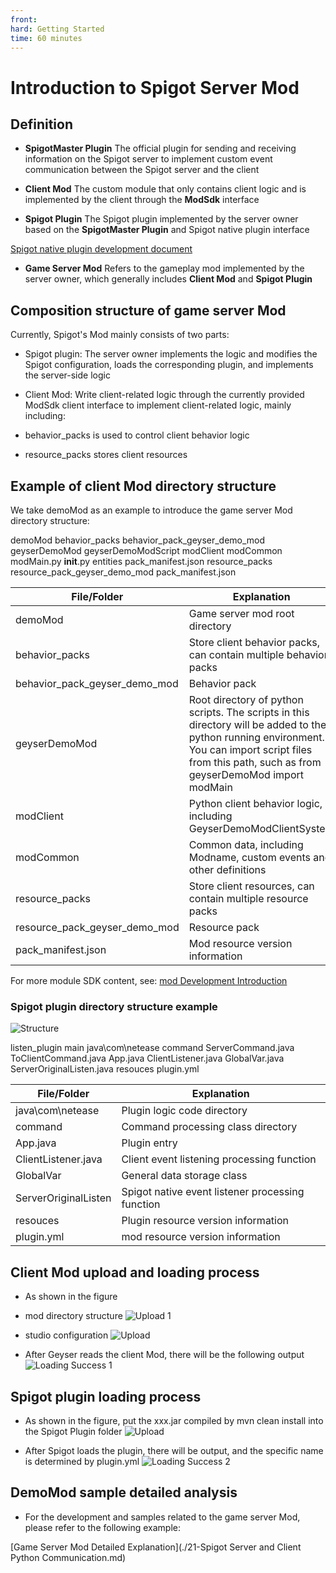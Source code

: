 ```yaml
---
front: 
hard: Getting Started
time: 60 minutes
---
```


# Introduction to Spigot Server Mod

## Definition

- **SpigotMaster Plugin**
The official plugin for sending and receiving information on the Spigot server to implement custom event communication between the Spigot server and the client

- **Client Mod**
The custom module that only contains client logic and is implemented by the client through the **ModSdk** interface

- **Spigot Plugin**
The Spigot plugin implemented by the server owner based on the **SpigotMaster Plugin** and Spigot native plugin interface

[Spigot native plugin development document](https://www.spigotmc.org/wiki/spigot-plugin-development/)

- **Game Server Mod**
Refers to the gameplay mod implemented by the server owner, which generally includes **Client Mod** and **Spigot Plugin**

## Composition structure of game server Mod
Currently, Spigot's Mod mainly consists of two parts:

- Spigot plugin: The server owner implements the logic and modifies the Spigot configuration, loads the corresponding plugin, and implements the server-side logic

- Client Mod: Write client-related logic through the currently provided ModSdk client interface to implement client-related logic, mainly including:
- behavior_packs is used to control client behavior logic
- resource_packs stores client resources

## Example of client Mod directory structure

We take demoMod as an example to introduce the game server Mod directory structure:

demoMod
behavior_packs
behavior_pack_geyser_demo_mod
geyserDemoMod
geyserDemoModScript
modClient
modCommon
modMain.py
__init__.py
entities
pack_manifest.json
resource_packs
resource_pack_geyser_demo_mod
pack_manifest.json


| File/Folder | Explanation |
| ------------------------- | ------------------------------------------------------------ |
| demoMod | Game server mod root directory |
| behavior_packs | Store client behavior packs, can contain multiple behavior packs |
| behavior_pack_geyser_demo_mod | Behavior pack |
| geyserDemoMod | Root directory of python scripts. The scripts in this directory will be added to the python running environment. You can import script files from this path, such as from geyserDemoMod import modMain |
| modClient | Python client behavior logic, including GeyserDemoModClientSystem |
| modCommon | Common data, including Modname, custom events and other definitions |
| resource_packs | Store client resources, can contain multiple resource packs |
| resource_pack_geyser_demo_mod | Resource pack |
| pack_manifest.json | Mod resource version information |

For more module SDK content, see:
<a href="../../20-Gameplay Development/13-Module SDK Programming/2-Python Script Development/0-Script Development Introduction.html#What is modmain-py" target="_blank">mod Development Introduction</a>

### Spigot plugin directory structure example

![Structure](./res/spigotPlugin/plugin1.png)

listen_plugin
main
java\com\netease
command
ServerCommand.java
ToClientCommand.java
App.java
ClientListener.java
GlobalVar.java
ServerOriginalListen.java
resouces
plugin.yml

| File/Folder | Explanation |
| ------------------------- | ------------------------------------------------------------ |
| java\com\netease | Plugin logic code directory |
| command | Command processing class directory |
| App.java | Plugin entry |
| ClientListener.java | Client event listening processing function |
| GlobalVar | General data storage class |
| ServerOriginalListen | Spigot native event listener processing function |
| resouces | Plugin resource version information |
| plugin.yml | mod resource version information |

## Client Mod upload and loading process
- As shown in the figure
- mod directory structure
![Upload 1](./res/spigotPlugin/plugin16.png)

- studio configuration
![Upload](./res/spigotPlugin/plugin10.png)

- After Geyser reads the client Mod, there will be the following output
![Loading Success 1](./res/spigotPlugin/plugin13.png)

## Spigot plugin loading process
- As shown in the figure, put the xxx.jar compiled by mvn clean install into the Spigot Plugin folder
![Upload](./res/spigotPlugin/plugin11.png)

- After Spigot loads the plugin, there will be output, and the specific name is determined by plugin.yml
![Loading Success 2](./res/spigotPlugin/plugin12.png)

## DemoMod sample detailed analysis

- For the development and samples related to the game server Mod, please refer to the following example:

[Game Server Mod Detailed Explanation](./21-Spigot Server and Client Python Communication.md)

